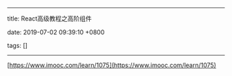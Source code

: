
---

title: React高级教程之高阶组件

date: 2019-07-02 09:39:10 +0800

tags: []

---
[https://www.imooc.com/learn/1075](https://www.imooc.com/learn/1075)


